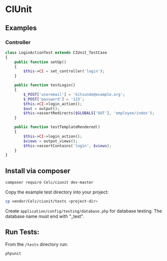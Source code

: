 # CIUnit

## Examples

### Controller

```php
class LoginActionTest extends CIUnit_TestCase
{
    public function setUp()
    {
        $this->CI = set_controller('login');
    }

    public function testLogin()
    {
        $_POST['useremail'] = 'kitsunde@example.org';
        $_POST['password'] = '123';
        $this->CI->login_action();
        $out = output();
        $this->assertRedirects($GLOBALS['OUT'], 'employee/index');
    }

    public function testTemplateRendered()
    {
        $this->CI->login_action();
        $views = output_views();
        $this->assertContains('login', $views);
    }
}
```

## Install via composer

```bash
composer require Celc/ciunit dev-master
```

Copy the example test directory into your project:

```bash
cp vendor/Celc/ciunit/tests <project-dir>
```

Create `application/config/testing/database.php` for database testing. The database name must end with "_test".

## Run Tests:

From the `/tests` directory run:

```bash
phpunit
```
